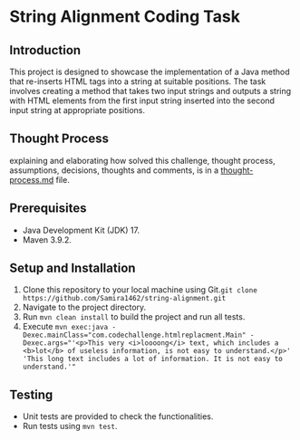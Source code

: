 # String Alignment Coding Task

## Introduction

This project is designed to showcase the implementation of a Java method that re-inserts HTML tags
into a string at suitable positions. The task involves creating a method that takes two input
strings and outputs a string with HTML elements from the first input string inserted into the
second input string at appropriate positions.

## Thought Process

explaining and elaborating how solved this challenge, thought process, assumptions, decisions, thoughts and comments, is in a [thought-process.md](doc/thought-process.md)  file.

## Prerequisites
- Java Development Kit (JDK) 17.
- Maven 3.9.2.

## Setup and Installation
1. Clone this repository to your local machine using Git.`git clone https://github.com/Samira1462/string-alignment.git`
2. Navigate to the project directory.
3. Run `mvn clean install` to build the project and run all tests.
4. Execute `mvn exec:java -Dexec.mainClass="com.codechallenge.htmlreplacment.Main" -Dexec.args="'<p>This very <i>loooong</i> text, which includes a <b>lot</b> of useless information, is not easy to understand.</p>' 'This long text includes a lot of information. It is not easy to understand.'"`


## Testing
- Unit tests are provided to check the functionalities.
- Run tests using `mvn test`.